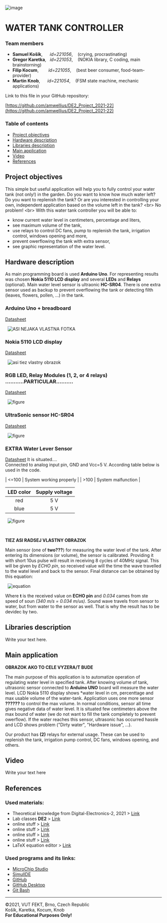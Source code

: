 ![image](Images/fekt_logo.png) <br/>
# WATER TANK CONTROLLER

### Team members

- **Samuel Košík**,   &nbsp;&nbsp;&nbsp;&nbsp;              *id=221056*,   &nbsp;&nbsp;    (crying, procrastinating)<br/> 
- **Gregor Karetka**,   &nbsp;                             *id=221053*,   &nbsp;&nbsp;    (NOKIA library, C coding, main brainstorning)<br/> 
- **Filip Kocum**,   &nbsp;&nbsp;&nbsp;&nbsp;&nbsp;&nbsp;   *id=221055*,   &nbsp;&nbsp;    (best beer consumer, food-team-provider) <br/> 
- **Martin Knob**,   &nbsp;&nbsp;&nbsp;&nbsp;               *id=221054*,   &nbsp;&nbsp;    (FSM state machine, mechanic applications) <br/>

Link to this file in your GitHub repository:

[https://github.com/amwellius/DE2_Project_2021-22](https://github.com/amwellius/DE2_Project_2021-22)

### Table of contents

* [Project objectives](#objectives)
* [Hardware description](#hardware)
* [Libraries description](#libs)
* [Main application](#main)
* [Video](#video)
* [References](#references)

<a name="objectives"></a>

## Project objectives

This simple but useful application will help you to fully control your water tank (not only!) in the garden. Do you want to know how much water left? Do you want to replenish the tank? Or are you interested in controlling your own, independent application based on the volume left in the tank? <br\>
No problem! <br\>
With this water tank controller you will be able to:
- know current water level in centimeters, percentage and liters,
- see maximum volume of the tank,
- use relays to control DC fans, pump to replenish the tank, irrigation control, windows opening and more,
- prevent owerflowing the tank with extra sensor,
- see graphic representation of the water level.



<a name="hardware"></a>

## Hardware description

As main programming board is used **Arduino Uno**. For representing results was chosen **Nokia 5110 LCD display** and several **LEDs** and **Relays** (optional). Main water level sensor is ultraonic **HC-SR04**. There is one extra sensor used as backup to prevent overflowing the tank or detecting filth (leaves, flowers, pollen, ...) in the tank.

### Arduino Uno + breadboard 
[Datasheet](https://github.com/amwellius/DE2_Project_2021-22/blob/main/Datasheets%20%2B%20DOCs/ATMega_328P_datasheet.pdf)

&nbsp;
![ASI NEJAKA VLASTNA FOTKA](Images/obrazok.png)
&nbsp;

### Nokia 5110 LCD display 
[Datasheet](https://github.com/amwellius/DE2_Project_2021-22/blob/main/Datasheets%20%2B%20DOCs/Nokia5110_datasheet.pdf)

&nbsp;
![asi tiez vlastny obrazok](Images/obrazok.png)
&nbsp;

### RGB LED, Relay Modules (1, 2, or 4 relays) ...........PARTICULAR..........
[Datasheet](link)

&nbsp;
![figure](Images/obrazok.png)
&nbsp;

### UltraSonic sensor HC-SR04
[Datasheet](https://github.com/amwellius/DE2_Project_2021-22/blob/main/Datasheets%20%2B%20DOCs/HCSR04.pdf)

&nbsp;
![figure](Images/HCSR04.png)
&nbsp;

### EXTRA Water Lever Sensor

[Datasheet](https://github.com/amwellius/DE2_Project_2021-22/blob/main/Datasheets%20%2B%20DOCs/water_level_sensor.pdf)
It is situated.... <br/>
Connected to analog input pin, GND and Vcc=5 V. According table below is used in the code. <br/>

   | <=100 | System working properly |
   | >100  | System malfunction      |
   
   | **LED color** | **Supply voltage** |
   | :-: | :-: |
   | red | 5&nbsp;V |
   | blue | 5&nbsp;V |


&nbsp;
![figure](Images/water_level_sensor.png)

&nbsp;

**TIEZ ASI RADSEJ VLASTNY OBRAZOK**

Main sensor (one of **two???**) for measuring the water level of the tank. After entering its dimensions (or volume), the sensor is calibrated. Providing it with short 10us pulse will result in receiving 8 cycles of 40MHz signal. This will be given by *ECHO pin*, so received value will the time the wave travelled to the watel level and back to the sensor. Final distance can be obtained by this equation: 

&nbsp;
![equation](Images/HCSR04_equation.gif)
&nbsp;

Where **t** is the received value on **ECHO pin** and *0.034* cames from ste speed of soun *(340 m/s = 0.034 m/us)*. Sound wave travels from sensor to water, but from water to the sensor as well. That is why the result has to be devidec by two. 




<a name="libs"></a>

## Libraries description

Write your text here.

<a name="main"></a>

## Main application

**OBRAZOK AKO TO CELE VYZERA/T BUDE**

The main purpose of this application is to automatize operation of regulating water level in specified tank. After knowing volume of tank, ultrasonic sensor connected to **Arduino UNO** board will measure the water level. LCD Nokia 5110 display shows *water level in cm, percenttage and max usable volume of the water-tank. Application uses one more sensor **??????** to control the max volume. In normal conditions, sensor all time gives negative data of water level. It is situated few centimeters above the max bound of water (we do not want to fill the tank completely to prevent owerflow). If the water reaches this sensor, ultrasonic has occurred hassle and LCD shows problem ("Dirty water", "Hardware issue", ...).

Our product has **(2)** relays for external usage. These can be used to replenish the tank, irrigation pump control, DC fans, windows opening, and others. 
<a name="video"></a>

## Video

Write your text here

<a name="references"></a>

## References

### Used materials:
   - Theoretical knowledge from Digital-Electronics-2, 2021 > [Link](https://moodle.vut.cz/course/view.php?id=242365)
   - Lab classes **DE2** > [Link](https://github.com/tomas-fryza/Digital-electronics-2)
   - online stuff > [Link](www.hereenterlink.hell)
   - online stuff > [Link](www.hereenterlink.hell)
   - online stuff > [Link](www.hereenterlink.hell)
   - online stuff > [Link](www.hereenterlink.hell)
   - LaTeX equation editor > [Link](https://www.codecogs.com/latex/eqneditor.php)
   
 
   ### Used programs and its links:
   - [MicroChip Studio](https://www.microchip.com/en-us/development-tools-tools-and-software/microchip-studio-for-avr-and-sam-devices)
   - [SimulIDE](https://www.simulide.com/p/home.html)
   - [GitHub](https://github.com/)
   - [GitHub Desktop](https://desktop.github.com/)
   - [Git Bash](https://git-scm.com/download/win)
   
________________________________________________________________________________
©2021, VUT FEKT, Brno, Czech Republic <br/>
Košík, Karetka, Kocum, Knob <br/>
**For Educational Purposes Only!**



